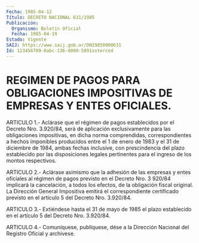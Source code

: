 ```yaml
---
Fecha: 1985-04-12
Título: DECRETO NACIONAL 631/1985
Publicación:
  Organismo: Boletín Oficial
  Fecha: 1985-04-19
Estado: Vigente
SAIJ: https://www.saij.gob.ar/DN19850000631
Id: 123456789-0abc-136-0000-5891soterced
---
```

# REGIMEN DE PAGOS PARA OBLIGACIONES IMPOSITIVAS DE EMPRESAS Y ENTES OFICIALES.

<a id="1"></a>
ARTICULO  1.-  Aclárase que el régimen de pagos establecidos por el Decreto Nro. 3.920/84,  será  de aplicación exclusivamente para las obligaciones impositivas, en dicha norma comprendidas, correspondientes  a hechos imponibles  producidos  entre  el  1  de enero  de  1983  y  el  31  de  diciembre  de  1984,  ambas  fechas inclusive,  con  prescindencia    del  plazo  establecido  por  las disposiciones legales pertinentes para  el  ingreso  de  los montos respectivos.

<a id="2"></a>
ARTICULO  2.-  Aclárase  asimismo que la adhesión de las empresas y entes oficiales al régimen  de  pagos previsto en el Decreto Nro. 3 920/84  implicará  la cancelación,  a  todos  los  efectos,  de  la obligación  fiscal  original.    La  Dirección  General  Impositiva emitirá el correspondiente certificado  previsto  en  el artículo 5 del Decreto Nro. 3.920/84.

<a id="3"></a>
ARTICULO  3.-  Extiéndese  hasta  el  31  de  mayo de 1985 el plazo establecido en el artículo 5 del Decreto Nro. 3.920/84.

<a id="4"></a>
ARTICULO  4.- Comuníquese, publíquese, dése a la Dirección Nacional del Registro Oficial y archívese.
